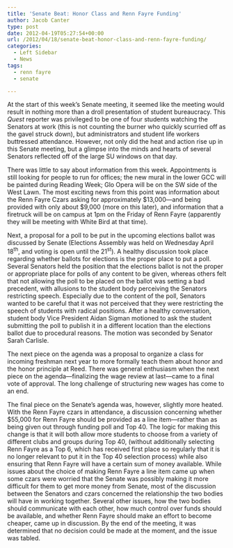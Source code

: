```yaml
---
title: 'Senate Beat: Honor Class and Renn Fayre Funding'
author: Jacob Canter
type: post
date: 2012-04-19T05:27:54+00:00
url: /2012/04/18/senate-beat-honor-class-and-renn-fayre-funding/
categories:
  - Left Sidebar
  - News
tags:
  - renn fayre
  - senate

---
```

At the start of this week’s Senate meeting, it seemed like the meeting would result in nothing more than a droll presentation of student bureaucracy. This _Quest_ reporter was privileged to be one of four students watching the Senators at work (this is not counting the burner who quickly scurried off as the gavel struck down), but administrators and student life workers buttressed attendance. However, not only did the heat and action rise up in this Senate meeting, but a glimpse into the minds and hearts of several Senators reflected off of the large SU windows on that day.

There was little to say about information from this week. Appointments is still looking for people to run for offices; the new mural in the lower GCC will be painted during Reading Week; Glo Opera will be on the SW side of the West Lawn. The most exciting news from this point was information about the Renn Fayre Czars asking for approximately $13,000—and being provided with only about $9,000 (more on this later), and information that a firetruck will be on campus at 1pm on the Friday of Renn Fayre (apparently they will be meeting with White Bird at that time).

Next, a proposal for a poll to be put in the upcoming elections ballot was discussed by Senate (Elections Assembly was held on Wednesday April 18<sup>th</sup>, and voting is open until the 21<sup>st</sup>). A healthy discussion took place regarding whether ballots for elections is the proper place to put a poll. Several Senators held the position that the elections ballot is not the proper or appropriate place for polls of any content to be given, whereas others felt that not allowing the poll to be placed on the ballot was setting a bad precedent, with allusions to the student body perceiving the Senators restricting speech. Especially due to the content of the poll, Senators wanted to be careful that it was not perceived that they were restricting the speech of students with radical positions. After a healthy conversation, student body Vice President Aidan Sigman motioned to ask the student submitting the poll to publish it in a different location than the elections ballot due to procedural reasons. The motion was seconded by Senator Sarah Carlisle.

The next piece on the agenda was a proposal to organize a class for incoming freshman next year to more formally teach them about honor and the honor principle at Reed. There was general enthusiasm when the next piece on the agenda—finalizing the wage review at last—came to a final vote of approval. The long challenge of structuring new wages has come to an end.

The final piece on the Senate’s agenda was, however, slightly more heated. With the Renn Fayre czars in attendance, a discussion concerning whether $55,000 for Renn Fayre should be provided as a line item—rather than as being given out through funding poll and Top 40. The logic for making this change is that it will both allow more students to choose from a variety of different clubs and groups during Top 40, (without additionally selecting Renn Fayre as a Top 6, which has received first place so regularly that it is no longer relevant to put it in the Top 40 selection process) while also ensuring that Renn Fayre will have a certain sum of money available. While issues about the choice of making Renn Fayre a line item came up when some czars were worried that the Senate was possibly making it more difficult for them to get more money from Senate, most of the discussion between the Senators and czars concerned the relationship the two bodies will have in working together. Several other issues, how the two bodies should communicate with each other, how much control over funds should be available, and whether Renn Fayre should make an effort to become cheaper, came up in discussion. By the end of the meeting, it was determined that no decision could be made at the moment, and the issue was tabled.